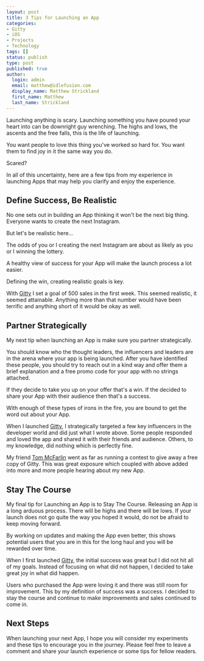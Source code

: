 ```yaml
---
layout: post
title: 3 Tips for Launching an App
categories:
- Gitty
- iOS
- Projects
- Technology
tags: []
status: publish
type: post
published: true
author:
  login: admin
  email: matthew@idlefusion.com
  display_name: Matthew Strickland
  first_name: Matthew
  last_name: Strickland
---
```

Launching anything is scary. Launching something you have poured your heart into can be downright guy wrenching. The highs and lows, the ascents and the free falls, this is the life of launching.

You want people to love this thing you've worked so hard for. You want them to find joy in it the same way you do.

Scared?

In all of this uncertainty, here are a few tips from my experience in launching Apps that may help you clarify and enjoy the experience.

## Define Success, Be Realistic

No one sets out in building an App thinking it won't be the next big thing. Everyone wants to create the next Instagram.

But let's be realistic here...

The odds of you or I creating the next Instagram are about as likely as you or I winning the lottery.

A healthy view of success for your App will make the launch process a lot easier.

Defining the win, creating realistic goals is key.

With [Gitty](http://gittyapp.com) I set a goal of 500 sales in the first week. This seemed realistic, it seemed attainable. Anything more than that number would have been terrific and anything short of it would be okay as well.

## Partner Strategically

My next tip when launching an App is make sure you partner strategically.

You should know who the thought leaders, the influencers and leaders are in the arena where your app is being launched. After you have identified these people, you should try to reach out in a kind way and offer them a brief explanation and a free promo code for your app with no strings attached.

If they decide to take you up on your offer that's a win. If the decided to share your App with their audience then that's a success.

With enough of these types of irons in the fire, you are bound to get the word out about your App.

When I launched [Gitty](http://gittyapp.com), I strategically targeted a few key influencers in the developer world and did just what I wrote above. Some people responded and loved the app and shared it with their friends and audience. Others, to my knowledge, did nothing which is perfectly fine.

My friend [Tom McFarlin](http://tommcfarlin.com) went as far as running a contest to give away a free copy of Gitty. This was great exposure which coupled with above added into more and more people hearing about my new App.

## Stay The Course

My final tip for Launching an App is to Stay The Course. Releasing an App is a long arduous process. There will be highs and there will be lows. If your launch does not go quite the way you hoped it would, do not be afraid to keep moving forward.

By working on updates and making the App even better, this shows potential users that you are in this for the long haul and you will be rewarded over time.

When I first launched [Gitty](http://gittyapp.com), the initial success was great but I did not hit all of my goals. Instead of focusing on what did not happen, I decided to take great joy in what did happen.

Users who purchased the App were loving it and there was still room for improvement. This by my definition of success was a success. I decided to stay the course and continue to make improvements and sales continued to come in.

## Next Steps

When launching your next App, I hope you will consider my experiments and these tips to encourage you in the journey. Please feel free to leave a comment and share your launch experience or some tips for fellow readers.
